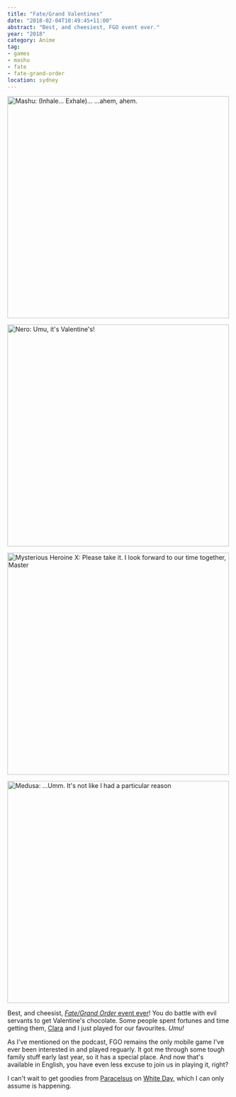 ```yaml
---
title: "Fate/Grand Valentines"
date: "2018-02-04T10:49:45+11:00"
abstract: "Best, and cheesiest, FGO event ever."
year: "2018"
category: Anime
tag:
- games
- mashu
- fate
- fate-grand-order
location: sydney
---
```

<p><img src="https://rubenerd.com/files/2018/fgo-valentine-mashu@1x.jpg" srcset="https://rubenerd.com/files/2018/fgo-valentine-mashu@1x.jpg 1x, https://rubenerd.com/files/2018/fgo-valentine-mashu@2x.jpg 2x" alt="Mashu: (Inhale... Exhale)... ...ahem, ahem." style="width:500px" /></p>

<p><img src="https://rubenerd.com/files/2018/fgo-valentine-umu@1x.jpg" srcset="https://rubenerd.com/files/2018/fgo-valentine-umu@1x.jpg 1x, https://rubenerd.com/files/2018/fgo-valentine-umu@2x.jpg 2x" alt="Nero: Umu, it's Valentine's!" style="width:500px" /></p>

<p><img src="https://rubenerd.com/files/2018/fgo-valentine-x@1x.jpg" srcset="https://rubenerd.com/files/2018/fgo-valentine-x@1x.jpg 1x, https://rubenerd.com/files/2018/fgo-valentine-x@2x.jpg 2x" alt="Mysterious Heroine X: Please take it. I look forward to our time together, Master" style="width:500px" /></p>

<p><img src="https://rubenerd.com/files/2018/fgo-valentine-medusa@1x.jpg" srcset="https://rubenerd.com/files/2018/fgo-valentine-medusa@1x.jpg 1x, https://rubenerd.com/files/2018/fgo-valentine-medusa@2x.jpg 2x" alt="Medusa: ...Umm. It's not like I had a particular reason" style="width:500px" /></p>

Best, and cheesist, [*Fate/Grand Order* event ever]! You do battle with evil servants to get Valentine's chocolate. Some people spent fortunes and time getting them, [Clara] and I just played for our favourites. *Umu!*

As I've mentioned on the podcast, FGO remains the only mobile game I've ever been interested in and played reguarly. It got me through some tough family stuff early last year, so it has a special place. And now that's available in English, you have even less excuse to join us in playing it, right?

I can't wait to get goodies from [Paracelsus] on [White Day], which I can only assume is happening.

[*Fate/Grand Order* event ever]: https://grandorder.wiki/Chocolate_Lady%27s_Commotion
[Clara]: http://kiri.sasara.moe/
[White Day]: https://en.wikipedia.org/wiki/White_Day
[Paracelsus]: https://grandorder.wiki/Paracelsus_von_Hohenheim

